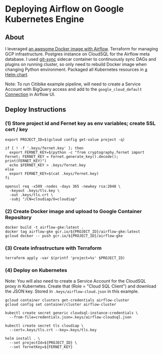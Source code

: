 # Deploying Airflow on Google Kubernetes Engine

## About

I leveraged [an awesome Docker image with Airflow](https://github.com/puckel/docker-airflow).  Terraform for managing GCP infrastructure.  Postgres instance on CloudSQL for the Airflow meta database. I used [git-sync](https://github.com/kubernetes/git-sync) sidecar container to continuously sync DAGs and plugins on running cluster, so only need to rebuild Docker image when changing Python environment.  Packaged all Kubernetes resources in [a Helm chart](https://helm.sh/).  

Note: To run Citibike example pipeline, will need to create a Service Account with BigQuery access and add to the `google_cloud_default` [Connection](https://airflow.apache.org/concepts.html#connections) in Airflow UI.

## Deploy Instructions

### (1) Store project id and Fernet key as env variables; create SSL cert / key
```
export PROJECT_ID=$(gcloud config get-value project -q)

if [ ! -f '.keys/fernet.key' ]; then
  export FERNET_KEY=$(python -c "from cryptography.fernet import Fernet; FERNET_KEY = Fernet.generate_key().decode(); print(FERNET_KEY)")
  echo $FERNET_KEY > .keys/fernet.key
else
  export FERNET_KEY=$(cat .keys/fernet.key)
fi

openssl req -x509 -nodes -days 365 -newkey rsa:2048 \
  -keyout .keys/tls.key \
  -out .keys/tls.crt \
  -subj "/CN=cloudiap/O=cloudiap"
```

### (2) Create Docker image and upload to Google Container Repository
```
docker build -t airflow-gke:latest .
docker tag airflow-gke gcr.io/${PROJECT_ID}/airflow-gke:latest
gcloud docker -- push gcr.io/${PROJECT_ID}/airflow-gke
```

### (3) Create infrastructure with Terraform
```
terraform apply -var $(printf 'project=%s' $PROJECT_ID)
```

### (4) Deploy on Kubernetes

Note: You will also need to create a Service Account for the CloudSQL proxy in Kubernetes.  Create that (Role = "Cloud SQL Client") and download the JSON key.  Stored in `.keys/airflow-cloud.json` in this example.

```
gcloud container clusters get-credentials airflow-cluster
gcloud config set container/cluster airflow-cluster

kubectl create secret generic cloudsql-instance-credentials \
  --from-file=credentials.json=.keys/airflow-cloudsql.json

kubectl create secret tls cloudiap \
  --cert=.keys/tls.crt --key=.keys/tls.key

helm install . \
  --set projectId=${PROJECT_ID} \
  --set fernetKey=${FERNET_KEY}
```
